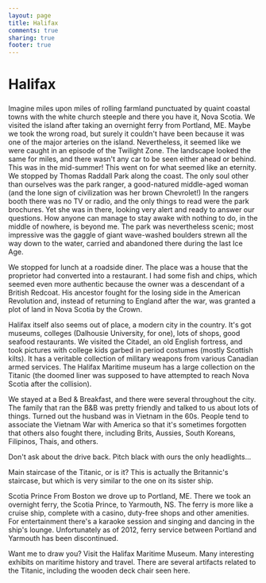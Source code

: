 ```yaml
---
layout: page
title: Halifax
comments: true
sharing: true
footer: true
---
```

<h1>Halifax</h1>
<h3><em></em></h3>
Imagine miles upon miles of rolling farmland punctuated by quaint coastal towns with the white church steeple and there you have it, Nova Scotia. We visited the island after taking an overnight ferry from Portland, ME. Maybe we took the wrong road, but surely it couldn't have been because it was one of the major arteries on the island. Nevertheless, it seemed like we were caught in an episode of the Twilight Zone. The landscape looked the same for miles, and there wasn't any car to be seen either ahead or behind. This was in the mid-summer! This went on for what seemed like an eternity. We stopped by Thomas Raddall Park along the coast. The only soul other than ourselves was the park ranger, a good-natured middle-aged woman (and the lone sign of civilization was her brown Chevrolet!) In the rangers booth there was no TV or radio, and the only things to read were the park brochures. Yet she was in there, looking very alert and ready to answer our questions. How anyone can manage to stay awake with nothing to do, in the middle of nowhere, is beyond me. The park was nevertheless scenic; most impressive was the gaggle of giant wave-washed boulders strewn all the way down to the water, carried and abandoned there during the last Ice Age.

We stopped for lunch at a roadside diner. The place was a house that the proprietor had converted into a restaurant. I had some fish and chips, which seemed even more authentic because the owner was a descendant of a British Redcoat. His ancestor fought for the losing side in the American Revolution and, instead of returning to England after the war, was granted a plot of land in Nova Scotia by the Crown.

Halifax itself also seems out of place, a modern city in the country. It's got museums, colleges (Dalhousie University, for one), lots of shops, good seafood restaurants. We visited the Citadel, an old English fortress, and took pictures with college kids garbed in period costumes (mostly Scottish kilts). It has a veritable collection of military weapons from various Canadian armed services. The Halifax Maritime museum has a large collection on the Titanic (the doomed liner was supposed to have attempted to reach Nova Scotia after the collision).

We stayed at a Bed & Breakfast, and there were several throughout the city. The family that ran the B&B was pretty friendly and talked to us about lots of things. Turned out the husband was in Vietnam in the 60s. People tend to associate the Vietnam War with America so that it's sometimes forgotten that others also fought there, including Brits, Aussies, South Koreans, Filipinos, Thais, and others.

Don't ask about the drive back. Pitch black with ours the only headlights...

Main staircase of the Titanic, or is it? This is actually the Britannic's staircase, but which is very similar to the one on its sister ship.

Scotia Prince
From Boston we drove up to Portland, ME. There we took an overnight ferry, the Scotia Prince, to Yarmouth, NS. The ferry is more like a cruise ship, complete with a casino, duty-free shops and other amenities. For entertainment there's a karaoke session and singing and dancing in the ship's lounge.  Unfortunately as of 2012, ferry service between Portland and Yarmouth has been discontinued.

Want me to draw you?
Visit the Halifax Maritime Museum. Many interesting exhibits on maritime history and travel. There are several artifacts related to the Titanic, including the wooden deck chair seen here.

